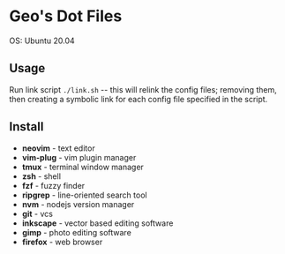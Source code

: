 # Geo's Dot Files
OS: Ubuntu 20.04

## Usage
Run link script `./link.sh` -- this will relink the config files; removing them, then creating a symbolic link for
each config file specified in the script.

## Install
- **neovim** - text editor
- **vim-plug** - vim plugin manager
- **tmux** - terminal window manager
- **zsh** - shell
- **fzf** - fuzzy finder
- **ripgrep** - line-oriented search tool
- **nvm** - nodejs version manager
- **git** - vcs
- **inkscape** - vector based editing software
- **gimp** - photo editing software
- **firefox** - web browser
